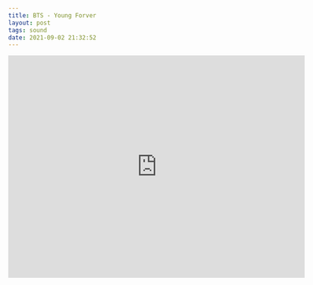 ```yaml
---
title: BTS - Young Forver
layout: post
tags: sound
date: 2021-09-02 21:32:52
---
```

<iframe width="603" height="452" src="https://www.youtube.com/embed/HBj4y9Zibao" frameborder="0" allowfullscreen="true"></iframe>
